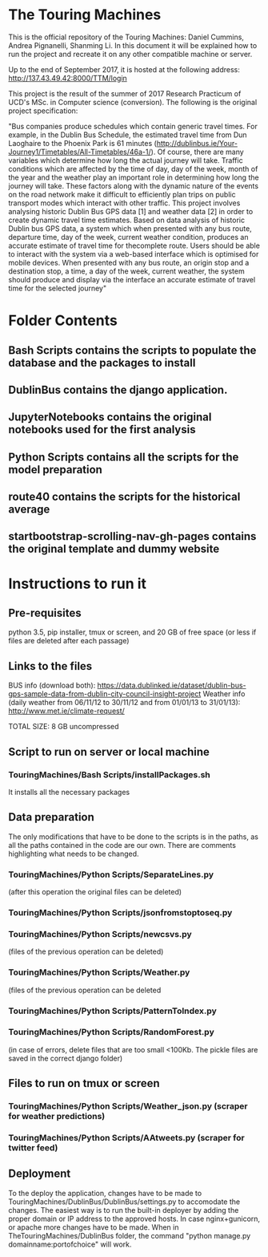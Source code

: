 # The Touring Machines

This is the official repository of the Touring Machines: Daniel Cummins, Andrea Pignanelli, Shanming Li.
In this document it will be explained how to run the project and recreate it on any other compatible machine or server.

Up to the end of September 2017, it is hosted at the following address: http://137.43.49.42:8000/TTM/login

This project is the result of the summer of 2017 Research Practicum of UCD's MSc. in Computer science (conversion). The following is the original
project specification:

"Bus companies produce schedules which contain generic travel times. For example, in the
Dublin Bus Schedule, the estimated travel time from Dun Laoghaire to the Phoenix Park is 61
minutes (http://dublinbus.ie/Your-Journey1/Timetables/All-Timetables/46a-1/). Of course,
there are many variables which determine how long the actual journey will take. Traffic
conditions which are affected by the time of day, day of the week, month of the year and the
weather play an important role in determining how long the journey will take.
These factors along with the dynamic nature of the events on the road network make it
difficult to efficiently plan trips on public transport modes which interact with other traffic.
This project involves analysing historic Dublin Bus GPS data [1] and weather data [2] in
order to create dynamic travel time estimates.
Based on data analysis of historic Dublin bus GPS data, a system which when presented with
any bus route, departure time, day of the week, current weather condition, produces an
accurate estimate of travel time for thecomplete route.
Users should be able to interact with the system via a web-based interface which is optimised
for mobile devices.
When presented with any bus route, an origin stop and a destination stop, a time, a day of the
week, current weather, the system should produce and display via the interface an accurate
estimate of travel time for the selected journey"


# Folder Contents
## Bash Scripts contains the scripts to populate the database and the packages to install
## DublinBus contains the django application.
## JupyterNotebooks contains the original notebooks used for the first analysis
## Python Scripts contains all the scripts for the model preparation
## route40 contains the scripts for the historical average
## startbootstrap-scrolling-nav-gh-pages contains the original template and dummy website



# Instructions to run it

## Pre-requisites
python 3.5, pip installer, tmux or screen, and 20 GB of free space (or less if files are deleted after each passage)

## Links to the files
BUS info (download both): https://data.dublinked.ie/dataset/dublin-bus-gps-sample-data-from-dublin-city-council-insight-project
Weather info (daily weather from 06/11/12 to 30/11/12 and from 01/01/13 to 31/01/13): http://www.met.ie/climate-request/

TOTAL SIZE: 8 GB uncompressed


## Script to run on server or local machine

### TouringMachines/Bash Scripts/installPackages.sh
It installs all the necessary packages


## Data preparation

The only modifications that have to be done to the scripts is in the paths, as all the paths contained in the code
are our own. There are comments highlighting what needs to be changed.

### TouringMachines/Python Scripts/SeparateLines.py
   (after this operation the original files can be deleted)
### TouringMachines/Python Scripts/jsonfromstoptoseq.py
### TouringMachines/Python Scripts/newcsvs.py
   (files of the previous operation can be deleted)
### TouringMachines/Python Scripts/Weather.py
   (files of the previous operation can be deleted
### TouringMachines/Python Scripts/PatternToIndex.py
### TouringMachines/Python Scripts/RandomForest.py
   (in case of errors, delete files that are too small <100Kb. The pickle files are saved in the correct django folder)

## Files to run on tmux or screen
### TouringMachines/Python Scripts/Weather_json.py (scraper for weather predictions)
### TouringMachines/Python Scripts/AAtweets.py  (scraper for twitter feed)


## Deployment

To the deploy the application, changes have to be made to TouringMachines/DublinBus/DublinBus/settings.py to accomodate the changes.
The easiest way is to run the built-in deployer by adding the proper domain or IP address to the approved hosts. In case nginx+gunicorn,
or apache more changes have to be made. When in  TheTouringMachines/DublinBus folder, the command "python manage.py domainname:portofchoice" will work.














